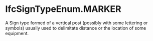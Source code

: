 IfcSignTypeEnum.MARKER
======================
A Sign type formed of a vertical post (possibly with some lettering or
symbols) usually used to delimitate distance or the location of some
equipment.


